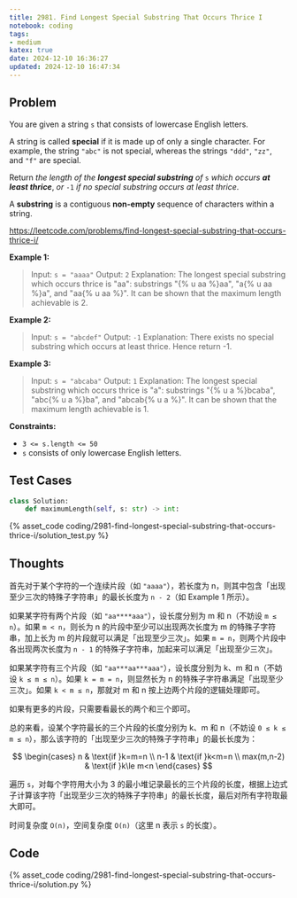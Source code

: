 ```yaml
---
title: 2981. Find Longest Special Substring That Occurs Thrice I
notebook: coding
tags:
- medium
katex: true
date: 2024-12-10 16:36:27
updated: 2024-12-10 16:47:34
---
```

## Problem

You are given a string `s` that consists of lowercase English letters.

A string is called **special** if it is made up of only a single character. For example, the string `"abc"` is not special, whereas the strings `"ddd"`, `"zz"`, and `"f"` are special.

Return _the length of the **longest special substring** of_ `s` _which occurs **at least thrice**_, _or_ `-1` _if no special substring occurs at least thrice_.

A **substring** is a contiguous **non-empty** sequence of characters within a string.

<https://leetcode.com/problems/find-longest-special-substring-that-occurs-thrice-i/>

**Example 1:**

> Input: `s = "aaaa"`
> Output: `2`
> Explanation: The longest special substring which occurs thrice is "aa": substrings "{% u aa %}aa", "a{% u aa %}a", and "aa{% u aa %}".
> It can be shown that the maximum length achievable is 2.

**Example 2:**

> Input: `s = "abcdef"`
> Output: `-1`
> Explanation: There exists no special substring which occurs at least thrice. Hence return -1.

**Example 3:**

> Input: `s = "abcaba"`
> Output: `1`
> Explanation: The longest special substring which occurs thrice is "a": substrings "{% u a %}bcaba", "abc{% u a %}ba", and "abcab{% u a %}".
> It can be shown that the maximum length achievable is 1.

**Constraints:**

- `3 <= s.length <= 50`
- `s` consists of only lowercase English letters.

## Test Cases

``` python
class Solution:
    def maximumLength(self, s: str) -> int:
```

{% asset_code coding/2981-find-longest-special-substring-that-occurs-thrice-i/solution_test.py %}

## Thoughts

首先对于某个字符的一个连续片段（如 `"aaaa"`），若长度为 n，则其中包含「出现至少三次的特殊子字符串」的最长长度为 `n - 2`（如 Example 1 所示）。

如果某字符有两个片段（如 `"aa****aaa"`），设长度分别为 m 和 n（不妨设 `m ≤ n`）。如果 `m < n`，则长为 n 的片段中至少可以出现两次长度为 m 的特殊子字符串，加上长为 m 的片段就可以满足「出现至少三次」。如果 `m = n`，则两个片段中各出现两次长度为 `n - 1` 的特殊子字符串，加起来可以满足「出现至少三次」。

如果某字符有三个片段（如 `"aa***aa***aaa"`），设长度分别为 k、m 和 n（不妨设 `k ≤ m ≤ n`）。如果 `k = m = n`，则显然长为 n 的特殊子字符串满足「出现至少三次」。如果 `k < m ≤ n`，那就对 m 和 n 按上边两个片段的逻辑处理即可。

如果有更多的片段，只需要看最长的两个和三个即可。

总的来看，设某个字符最长的三个片段的长度分别为 k、m 和 n（不妨设 `0 ≤ k ≤ m ≤ n`），那么该字符的「出现至少三次的特殊子字符串」的最长长度为：

$$
\begin{cases}
  n & \text{if }k=m=n \\
  n-1 & \text{if }k<m=n \\
  max(m,n-2) & \text{if }k\le m<n
\end{cases}
$$

遍历 `s`，对每个字符用大小为 3 的最小堆记录最长的三个片段的长度，根据上边式子计算该字符「出现至少三次的特殊子字符串」的最长长度，最后对所有字符取最大即可。

时间复杂度 `O(n)`，空间复杂度 `O(n)`（这里 n 表示 `s` 的长度）。

## Code

{% asset_code coding/2981-find-longest-special-substring-that-occurs-thrice-i/solution.py %}
